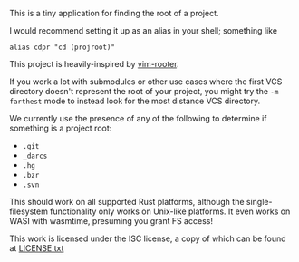 This is a tiny application for finding the root of a project.

I would recommend setting it up as an alias in your shell; something like

```fish
alias cdpr "cd (projroot)"
```

This project is heavily-inspired by [vim-rooter](https://github.com/vim-scripts/vim-rooter/tree/master).

If you work a lot with submodules or other use cases where the first VCS directory doesn't represent
the root of your project, you might try the `-m farthest` mode to instead look for the most distance VCS directory.

We currently use the presence of any of the following to determine if something is a project root:

 - `.git`
 - `_darcs`
 - `.hg`
 - `.bzr`
 - `.svn`

This should work on all supported Rust platforms, although the single-filesystem functionality only works
on Unix-like platforms. It even works on WASI with wasmtime, presuming you grant FS access! 

This work is licensed under the ISC license, a copy of which can be found at [LICENSE.txt](LICENSE.txt)
